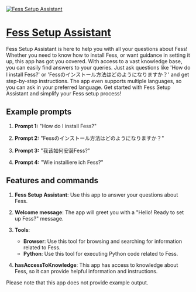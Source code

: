 [![Fess Setup Assistant](https://files.oaiusercontent.com/file-rB3KjRP6DSeiG4PZtkeufBeh?se=2123-10-17T05%3A12%3A30Z&sp=r&sv=2021-08-06&sr=b&rscc=max-age%3D31536000%2C%20immutable&rscd=attachment%3B%20filename%3D9726cd92-682b-4110-bcf1-f7a84e230414.png&sig=soCRGQvjw8nvP6aJ3QmoLOxS2X/1rCDlxqLBO3N4o6Q%3D)](https://chat.openai.com/g/g-RzvJwyCgK-fess-setup-assistant)

# [Fess Setup Assistant](https://chat.openai.com/g/g-RzvJwyCgK-fess-setup-assistant)

Fess Setup Assistant is here to help you with all your questions about Fess! Whether you need to know how to install Fess, or want guidance in setting it up, this app has got you covered. With access to a vast knowledge base, you can easily find answers to your queries. Just ask questions like 'How do I install Fess?' or 'Fessのインストール方法はどのようになりますか？' and get step-by-step instructions. The app even supports multiple languages, so you can ask in your preferred language. Get started with Fess Setup Assistant and simplify your Fess setup process!

## Example prompts

1. **Prompt 1:** "How do I install Fess?"

2. **Prompt 2:** "Fessのインストール方法はどのようになりますか？"

3. **Prompt 3:** "我该如何安装Fess?"

4. **Prompt 4:** "Wie installiere ich Fess?"

## Features and commands

1. **Fess Setup Assistant**: Use this app to answer your questions about Fess.

2. **Welcome message**: The app will greet you with a "Hello! Ready to set up Fess?" message.

3. **Tools**:
   - **Browser**: Use this tool for browsing and searching for information related to Fess.
   - **Python**: Use this tool for executing Python code related to Fess.

4. **hasAccessToKnowledge**: This app has access to knowledge about Fess, so it can provide helpful information and instructions.

Please note that this app does not provide example output.